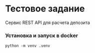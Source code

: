 # Тестовое задание 

Сервис REST API  для расчета депозита

### Установка и запуск в docker 

`python -m venv .venv`